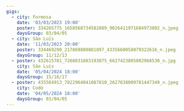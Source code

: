 ```yaml
---
gigs:
  - city: Formosa
    date: '03/03/2023 19:00'
    poster: 334265775_1658568734582889_9026411971684973802_n.jpeg
    daysGroup: 03/04/05
  - city: São Luís
    date: '11/03/2023 20:00'
    poster: 334469290_217869880801897_4335660058079322616_n.jpeg
    daysGroup: 11/12/13
  - poster: 432615781_7268831603193075_6627423805002968530_n.jpg
    city: São Luís
    date: '05/04/2024 18:00'
    daysGroup: 15/16/17
  - poster: 435564913_7822964041087810_2627638009781447349_n.jpeg
    city: Codó
    date: '04/05/2024 18:00'
    daysGroup: 03/04/05
---
```


